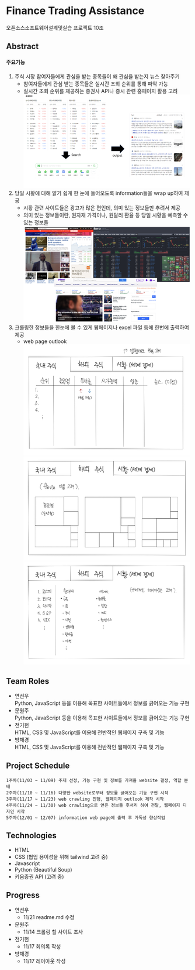 # Finance Trading Assistance

오픈소스소프트웨어설계및실습 프로젝트 10조

## Abstract

#### 주요기능

1. 주식 시장 참여자들에게 관심을 받는 종목들이 왜 관심을 받는지 뉴스 찾아주기<br>
   - 참여자들에게 관심 받는 종목들은 실시간 조회 순위를 통해 파악 가능
   - 실시간 조회 순위를 제공하는 증권사 API나 증시 관련 홈페이지 활용 고려
     ![project abstract1](image/image.png)<br>
2. 당일 시황에 대해 알기 쉽게 한 눈에 들어오도록 information들을 wrap up하여 제공 <br>
   - 시황 관련 사이트들은 광고가 많은 편인데, 의미 있는 정보들만 추려서 제공
   - 의미 있는 정보들이란, 원자재 가격이나, 원달러 환율 등 당일 시황을 예측할 수 있는 정보들
     ![news sites](image/image-2.png)
3. 크롤링한 정보들을 한눈에 볼 수 있게 웹페이지나 excel 파일 등에 한번에 출력하여 제공 <br>
   - web page outlook
     ![korea stock](image/layout-1.jpg)
     ![oversea stock](image/layout-2.jpg)
     ![market condition](image/layout-3.jpg)

## Team Roles

- 연선우<br>
  Python, JavaScript 등을 이용해 목표한 사이트들에서 정보를 긁어오는 기능 구현
- 문원주<br>
  Python, JavaScript 등을 이용해 목표한 사이트들에서 정보를 긁어오는 기능 구현
- 전기헌<br>
  HTML, CSS 및 JavaScript를 이용해 전반적인 웹페이지 구축 및 기능
- 방채경<br>
  HTML, CSS 및 JavaScript를 이용해 전반적인 웹페이지 구축 및 기능

## Project Schedule

```
1주차(11/03 ~ 11/09) 주제 선정, 기능 구현 및 정보를 가져올 website 결정, 역할 분배
2주차(11/10 ~ 11/16) 다양한 website로부터 정보를 긁어오는 기능 구현 시작
3주차(11/17 ~ 11/23) web crawling 진행, 웹페이지 outlook 제작 시작
4주차(11/24 ~ 11/30) web crawling으로 얻은 정보들 후처리 하여 전달, 웹페이지 디자인 시작
5주차(12/01 ~ 12/07) information web page에 출력 후 가독성 향상작업
```

## Technologies

- HTML
- CSS (협업 용이성을 위해 tailwind 고려 중)
- Javascript
- Python (Beautiful Soup)
- 키움증권 API (고려 중)

## Progress

- 연선우<br>
  - 11/21 readme.md 수정
- 문원주<br>
  - 11/14 크롤링 할 사이트 조사
- 전기헌<br>
  - 11/17 회의록 작성
- 방채경<br>
  - 11/17 레이아웃 작성
